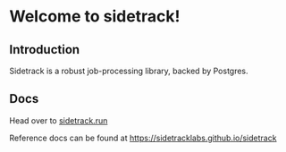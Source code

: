 # Welcome to sidetrack!

## Introduction

Sidetrack is a robust job-processing library, backed by Postgres.

## Docs

Head over to [sidetrack.run](https://sidetrack.run)

Reference docs can be found at https://sidetracklabs.github.io/sidetrack
